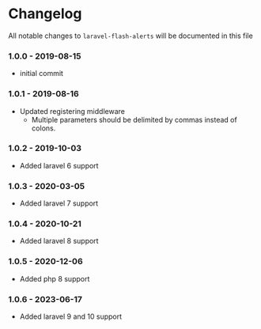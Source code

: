 # Changelog

All notable changes to `laravel-flash-alerts` will be documented in this file

### 1.0.0 - 2019-08-15
- initial commit

### 1.0.1 - 2019-08-16
- Updated registering middleware
    - Multiple parameters should be delimited by commas instead of colons.
    
### 1.0.2 - 2019-10-03
- Added laravel 6 support

### 1.0.3 - 2020-03-05
- Added laravel 7 support

### 1.0.4 - 2020-10-21
- Added laravel 8 support

### 1.0.5 - 2020-12-06
- Added php 8 support

### 1.0.6 - 2023-06-17
- Added laravel 9 and 10 support
